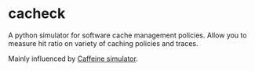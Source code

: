 # cacheck
A python simulator for software cache management policies. 
Allow you to measure hit ratio on variety of caching policies and traces. 

Mainly influenced by [Caffeine simulator](https://github.com/ben-manes/caffeine/wiki/Simulator).
